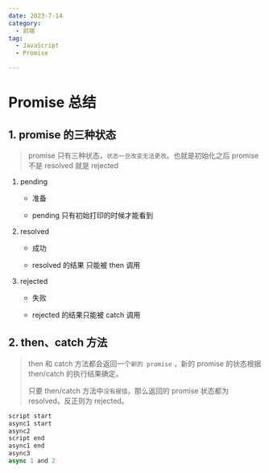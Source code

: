 ```yaml
---
date: 2023-7-14
category:
  - 前端
tag:
  - JavaScript
  - Promise

---
```


# Promise 总结

## 1.  promise 的三种状态

> promise 只有三种状态，`状态一旦改变无法更改`。也就是初始化之后 promise 不是 resolved 就是 rejected

1. pending 

   - 准备

   - pending 只有初始打印的时候才能看到

2. resolved 

   - 成功

   - resolved  的结果 只能被 then 调用

3. rejected

   - 失败

   - rejected 的结果只能被 catch 调用

## 2. then、catch 方法

> then 和 catch 方法都会返回一个`新的 promise` ，新的 promise 的状态根据 then/catch 的执行结果确定。
>
> 只要 then/catch 方法中`没有报错`，那么返回的 promise  状态都为 resolved，反正则为 rejected。

```js
script start
async1 start 
async2
script end
async1 end
async3
async 1 and 2
```

